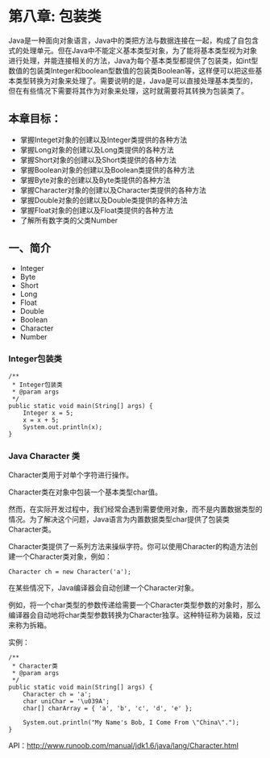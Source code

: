 # 第八章: 包装类 #
Java是一种面向对象语言，Java中的类把方法与数据连接在一起，构成了自包含式的处理单元。但在Java中不能定义基本类型对象，为了能将基本类型视为对象进行处理，并能连接相关的方法，Java为每个基本类型都提供了包装类，如int型数值的包装类Integer和boolean型数值的包装类Boolean等，这样便可以把这些基本类型转换为对象来处理了。需要说明的是，Java是可以直接处理基本类型的，但在有些情况下需要将其作为对象来处理，这时就需要将其转换为包装类了。

## 本章目标：
- 掌握Integet对象的创建以及Integer类提供的各种方法
- 掌握Long对象的创建以及Long类提供的各种方法
- 掌握Short对象的创建以及Short类提供的各种方法
- 掌握Boolean对象的创建以及Boolean类提供的各种方法
- 掌握Byte对象的创建以及Byte类提供的各种方法
- 掌握Character对象的创建以及Character类提供的各种方法
- 掌握Double对象的创建以及Double类提供的各种方法
- 掌握Float对象的创建以及Float类提供的各种方法
- 了解所有数字类的父类Number

## 一、简介 ##
- Integer
- Byte
- Short
- Long
- Float
- Double
- Boolean
- Character
- Number

### Integer包装类
	/**
	 * Integer包装类
	 * @param args
	 */
	public static void main(String[] args) {
		Integer x = 5;
		x = x + 5;
		System.out.println(x);
	}
	


### Java Character 类 ###
Character类用于对单个字符进行操作。

Character类在对象中包装一个基本类型char值。

然而，在实际开发过程中，我们经常会遇到需要使用对象，而不是内置数据类型的情况。为了解决这个问题，Java语言为内置数据类型char提供了包装类Character类。

Character类提供了一系列方法来操纵字符。你可以使用Character的构造方法创建一个Character类对象，例如：

	Character ch = new Character('a');
	
在某些情况下，Java编译器会自动创建一个Character对象。

例如，将一个char类型的参数传递给需要一个Character类型参数的对象时，那么编译器会自动地将char类型参数转换为Character独享。这种特征称为装箱，反过来称为拆箱。

实例：

	/**
	 * Character类
	 * @param args
	 */
	public static void main(String[] args) {
		Character ch = 'a';
		char uniChar = '\u039A';
		char[] charArray = { 'a', 'b', 'c', 'd', 'e' };
		
		System.out.println("My Name's Bob, I Come From \"China\".");
	}
	
API：http://www.runoob.com/manual/jdk1.6/java/lang/Character.html

